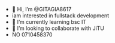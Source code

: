 - 👋 Hi, I’m @GITAGIA8617
- iam interested in fullstack development
- 🌱 I’m currently learning bsc IT
- 💞️ I’m looking to collaborate with JiTU
- NO 0710458370

  

<!---
GITAGIA8617/GITAGIA8617 is a ✨ special ✨ repository because its `README.md` (this file) appears on your GitHub profile.
You can click the Preview link to take a look at your changes.
--->

